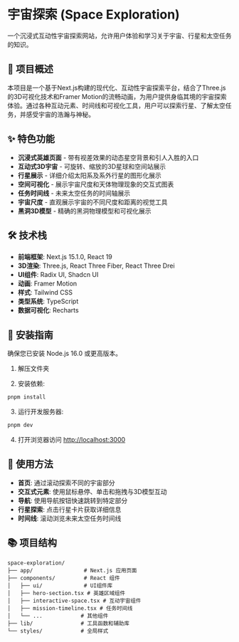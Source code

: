 # 宇宙探索 (Space Exploration)

一个沉浸式互动性宇宙探索网站，允许用户体验和学习关于宇宙、行星和太空任务的知识。

## 🌌 项目概述

本项目是一个基于Next.js构建的现代化、互动性宇宙探索平台，结合了Three.js的3D可视化技术和Framer Motion的流畅动画，为用户提供身临其境的宇宙探索体验。通过各种互动元素、时间线和可视化工具，用户可以探索行星、了解太空任务，并感受宇宙的浩瀚与神秘。

## ✨ 特色功能

- **沉浸式英雄页面** - 带有视差效果的动态星空背景和引人入胜的入口
- **互动式3D宇宙** - 可旋转、缩放的3D星球和空间站展示
- **行星展示** - 详细介绍太阳系及系外行星的图形化展示
- **空间可视化** - 展示宇宙尺度和天体物理现象的交互式图表
- **任务时间线** - 未来太空任务的时间轴展示
- **宇宙尺度** - 直观展示宇宙的不同尺度和距离的视觉工具
- **黑洞3D模型** - 精确的黑洞物理模型和可视化展示

## 🛠️ 技术栈

- **前端框架**: Next.js 15.1.0, React 19
- **3D渲染**: Three.js, React Three Fiber, React Three Drei
- **UI组件**: Radix UI, Shadcn UI
- **动画**: Framer Motion
- **样式**: Tailwind CSS
- **类型系统**: TypeScript
- **数据可视化**: Recharts

## 🚀 安装指南

确保您已安装 Node.js 16.0 或更高版本。

1. 解压文件夹

2. 安装依赖:
```bash
pnpm install
```

3. 运行开发服务器:
```bash
pnpm dev
```

4. 打开浏览器访问 [http://localhost:3000](http://localhost:3000)

## 🌟 使用方法

- **首页**: 通过滚动探索不同的宇宙部分
- **交互式元素**: 使用鼠标悬停、单击和拖拽与3D模型互动
- **导航**: 使用导航按钮快速跳转到特定部分
- **行星探索**: 点击行星卡片获取详细信息
- **时间线**: 滚动浏览未来太空任务时间线

## 📚 项目结构

```
space-exploration/
├── app/                # Next.js 应用页面
├── components/         # React 组件
│   ├── ui/             # UI组件库
│   ├── hero-section.tsx # 英雄区域组件
│   ├── interactive-space.tsx # 互动宇宙组件
│   ├── mission-timeline.tsx # 任务时间线
│   └── ...            # 其他组件
├── lib/               # 工具函数和辅助库
└── styles/            # 全局样式
```
